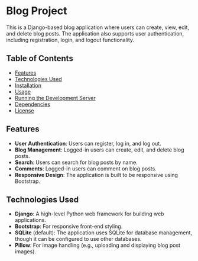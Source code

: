 # Blog Project

This is a Django-based blog application where users can create, view, edit, and delete blog posts. The application also supports user authentication, including registration, login, and logout functionality.

## Table of Contents

- [Features](#features)
- [Technologies Used](#technologies-used)
- [Installation](#installation)
- [Usage](#usage)
- [Running the Development Server](#running-the-development-server)
- [Dependencies](#dependencies)
- [License](#license)

## Features

- **User Authentication**: Users can register, log in, and log out.
- **Blog Management**: Logged-in users can create, edit, and delete blog posts.
- **Search**: Users can search for blog posts by name.
- **Comments**: Logged-in users can comment on blog posts.
- **Responsive Design**: The application is built to be responsive using Bootstrap.

## Technologies Used

- **Django**: A high-level Python web framework for building web applications.
- **Bootstrap**: For responsive front-end styling.
- **SQLite** (default): The application uses SQLite for database management, though it can be configured to use other databases.
- **Pillow**: For image handling (e.g., uploading and displaying blog post images).